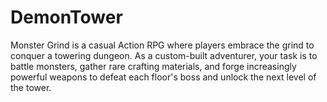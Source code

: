 # DemonTower
Monster Grind is a  casual Action RPG where players embrace the grind to conquer a towering dungeon. As a custom-built adventurer, your task is to battle monsters, gather rare crafting materials, and forge increasingly powerful weapons to defeat each floor's boss and unlock the next level of the tower. 
